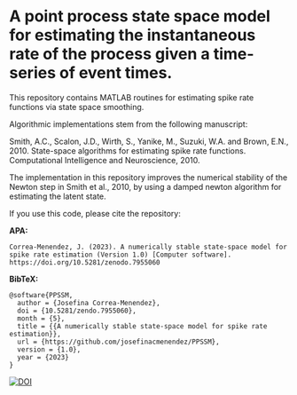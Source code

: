 # A point process state space model for estimating the instantaneous rate of the process given a time-series of event times.

This repository contains MATLAB routines for estimating spike rate functions via state space smoothing.

Algorithmic implementations stem from the following manuscript:

Smith, A.C., Scalon, J.D., Wirth, S., Yanike, M., Suzuki, W.A. and Brown, E.N., 2010. State-space algorithms for estimating spike rate functions. Computational Intelligence and Neuroscience, 2010.

The implementation in this repository improves the numerical stability of the Newton step in Smith et al., 2010, by using a damped newton algorithm for estimating the latent state.

If you use this code, please cite the repository:
  
**APA:**
```  
Correa-Menendez, J. (2023). A numerically stable state-space model for spike rate estimation (Version 1.0) [Computer software]. https://doi.org/10.5281/zenodo.7955060
```  
**BibTeX:**
```
@software{PPSSM,
  author = {Josefina Correa-Menendez},
  doi = {10.5281/zendo.7955060},
  month = {5},
  title = {{A numerically stable state-space model for spike rate estimation}},
  url = {https://github.com/josefinacmenendez/PPSSM},
  version = {1.0},
  year = {2023}
}
```



[![DOI](https://zenodo.org/badge/459431601.svg)](https://zenodo.org/badge/latestdoi/459431601)

